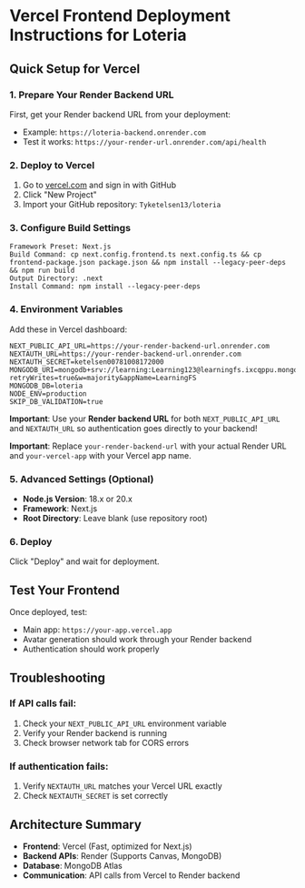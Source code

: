 # Vercel Frontend Deployment Instructions for Loteria

## Quick Setup for Vercel

### 1. Prepare Your Render Backend URL
First, get your Render backend URL from your deployment:
- Example: `https://loteria-backend.onrender.com`
- Test it works: `https://your-render-url.onrender.com/api/health`

### 2. Deploy to Vercel
1. Go to [vercel.com](https://vercel.com) and sign in with GitHub
2. Click "New Project"
3. Import your GitHub repository: `Tyketelsen13/loteria`

### 3. Configure Build Settings
```
Framework Preset: Next.js
Build Command: cp next.config.frontend.ts next.config.ts && cp frontend-package.json package.json && npm install --legacy-peer-deps && npm run build
Output Directory: .next
Install Command: npm install --legacy-peer-deps
```

### 4. Environment Variables
Add these in Vercel dashboard:
```
NEXT_PUBLIC_API_URL=https://your-render-backend-url.onrender.com
NEXTAUTH_URL=https://your-render-backend-url.onrender.com
NEXTAUTH_SECRET=ketelsen00781008172000
MONGODB_URI=mongodb+srv://learning:Learning123@learningfs.ixcqppu.mongodb.net/?retryWrites=true&w=majority&appName=LearningFS
MONGODB_DB=loteria
NODE_ENV=production
SKIP_DB_VALIDATION=true
```

**Important**: Use your **Render backend URL** for both `NEXT_PUBLIC_API_URL` and `NEXTAUTH_URL` so authentication goes directly to your backend!

**Important**: Replace `your-render-backend-url` with your actual Render URL and `your-vercel-app` with your Vercel app name.

### 5. Advanced Settings (Optional)
- **Node.js Version**: 18.x or 20.x
- **Framework**: Next.js
- **Root Directory**: Leave blank (use repository root)

### 6. Deploy
Click "Deploy" and wait for deployment.

## Test Your Frontend
Once deployed, test:
- Main app: `https://your-app.vercel.app`
- Avatar generation should work through your Render backend
- Authentication should work properly

## Troubleshooting

### If API calls fail:
1. Check your `NEXT_PUBLIC_API_URL` environment variable
2. Verify your Render backend is running
3. Check browser network tab for CORS errors

### If authentication fails:
1. Verify `NEXTAUTH_URL` matches your Vercel URL exactly
2. Check `NEXTAUTH_SECRET` is set correctly

## Architecture Summary
- **Frontend**: Vercel (Fast, optimized for Next.js)
- **Backend APIs**: Render (Supports Canvas, MongoDB)
- **Database**: MongoDB Atlas
- **Communication**: API calls from Vercel to Render backend
